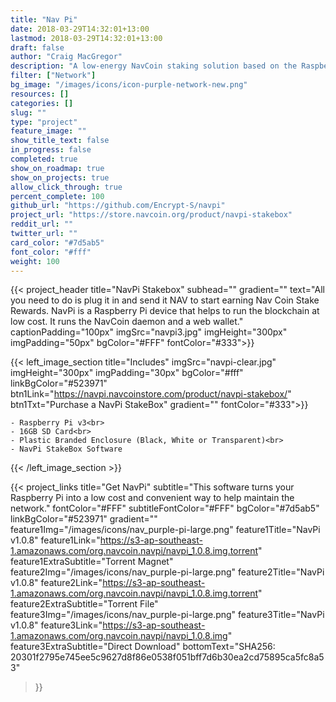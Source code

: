 ```yaml
---
title: "Nav Pi"
date: 2018-03-29T14:32:01+13:00
lastmod: 2018-03-29T14:32:01+13:00
draft: false
author: "Craig MacGregor"
description: "A low-energy NavCoin staking solution based on the Raspberry-Pi platform. The NavPi offers a more energy-efficient way to participate in validating NavCoin transactions."
filter: ["Network"]
bg_image: "/images/icons/icon-purple-network-new.png"
resources: []
categories: []
slug: ""
type: "project"
feature_image: ""
show_title_text: false
in_progress: false
completed: true
show_on_roadmap: true
show_on_projects: true
allow_click_through: true
percent_complete: 100
github_url: "https://github.com/Encrypt-S/navpi"
project_url: "https://store.navcoin.org/product/navpi-stakebox"
reddit_url: ""
twitter_url: ""
card_color: "#7d5ab5"
font_color: "#fff"
weight: 100
---
```


{{< project_header
    title="NavPi Stakebox"
    subhead=""
    gradient=""
    text="All you need to do is plug it in and send it NAV to start earning Nav Coin Stake Rewards. NavPi is a Raspberry Pi device that helps to run the blockchain at low cost. It runs the NavCoin daemon and a web wallet."
    captionPadding="100px"
    imgSrc="navpi3.jpg"
    imgHeight="300px"
    imgPadding="50px"
    bgColor="#FFF"
    fontColor="#333">}}

{{< left_image_section
    title="Includes"
    imgSrc="navpi-clear.jpg"
    imgHeight="300px"
    imgPadding="30px"
    bgColor="#fff"
    linkBgColor="#523971"
    btn1Link="https://navpi.navcoinstore.com/product/navpi-stakebox/"
    btn1Txt="Purchase a NavPi StakeBox"
    gradient=""
    fontColor="#333">}}

    - Raspberry Pi v3<br>
    - 16GB SD Card<br>
    - Plastic Branded Enclosure (Black, White or Transparent)<br>
    - NavPi StakeBox Software

{{< /left_image_section >}}

{{< project_links
    title="Get NavPi"
    subtitle="This software turns your Raspberry Pi into a low cost and convenient way to help maintain the network."
    fontColor="#FFF"
    subtitleFontColor="#FFF"
    bgColor="#7d5ab5"
    linkBgColor="#523971"
    gradient=""
    feature1Img="/images/icons/nav_purple-pi-large.png"
    feature1Title="NavPi v1.0.8"
    feature1Link="https://s3-ap-southeast-1.amazonaws.com/org.navcoin.navpi/navpi_1.0.8.img.torrent"
    feature1ExtraSubtitle="Torrent Magnet"
    feature2Img="/images/icons/nav_purple-pi-large.png"
    feature2Title="NavPi v1.0.8"
    feature2Link="https://s3-ap-southeast-1.amazonaws.com/org.navcoin.navpi/navpi_1.0.8.img.torrent"
    feature2ExtraSubtitle="Torrent File"
    feature3Img="/images/icons/nav_purple-pi-large.png"
    feature3Title="NavPi v1.0.8"
    feature3Link="https://s3-ap-southeast-1.amazonaws.com/org.navcoin.navpi/navpi_1.0.8.img"
    feature3ExtraSubtitle="Direct Download"
    bottomText="SHA256: 20301f2795e745ee5c9627d8f86e0538f051bff7d6b30ea2cd75895ca5fc8a53"
>}}

